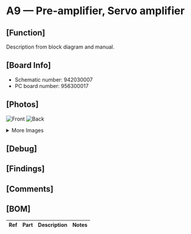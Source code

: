# A9 — Pre-amplifier, Servo amplifier

## [Function]
Description from block diagram and manual.

## [Board Info]
- Schematic number: 942030007
- PC board number: 956300017

## [Photos]
![Front](A9_Front.jpg)
![Back](A9_Back.jpg)

<details><summary>More Images</summary>

![Extra](A9_Back_2.jpg)
![Extra](A9_Front_2.jpg)
![Extra](A9_Front_3.jpg)
![Extra](A9_Front_4.jpg)
</details>

## [Debug]

## [Findings]

## [Comments]

## [BOM]
| Ref | Part | Description | Notes |
|-----|------|-------------|-------|
